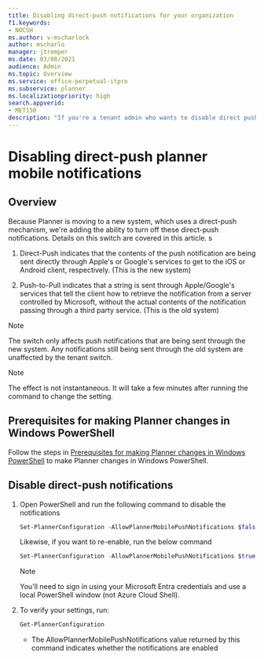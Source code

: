```yaml
---
title: Disabling direct-push notifications for your organization
f1.keywords:
- NOCSH
ms.author: v-mscharlock
author: mscharlo
manager: jtremper
ms.date: 03/08/2021
audience: Admin
ms.topic: Overview
ms.service: office-perpetual-itpro
ms.subservice: planner
ms.localizationpriority: high
search.appverid:
- MET150
description: "If you're a tenant admin who wants to disable direct push mobile notifications in Planner, change this setting via PowerShell"
---
```


# Disabling direct-push planner mobile notifications

## Overview

Because Planner is moving to a new system, which uses a direct-push mechanism, we're adding the ability to turn off these direct-push notifications.  Details on this switch are covered in this article.
s
1. Direct-Push indicates that the contents of the push notification are being sent directly through Apple's or Google's services to get to the iOS or Android client, respectively. (This is the new system)

2. Push-to-Pull indicates that a string is sent through Apple/Google's services that tell the client how to retrieve the notification from a server controlled by Microsoft, without the actual contents of the notification passing through a third party service. (This is the old system)

> [!NOTE]
> The switch only affects push notifications that are being sent through the new system.  Any notifications still being sent through the old system are unaffected by the tenant switch.

> [!NOTE]
> The effect is not instantaneous. It will take a few minutes after running the command to change the setting.

## Prerequisites for making Planner changes in Windows PowerShell

Follow the steps in [Prerequisites for making Planner changes in Windows PowerShell](prerequisites-for-powershell.md) to make Planner changes in Windows PowerShell.

## Disable direct-push notifications

1. Open PowerShell and run the following command to disable the notifications 

   ```PowerShell
   Set-PlannerConfiguration -AllowPlannerMobilePushNotifications $false
   ```
   
   Likewise, if you want to re-enable, run the below command 

   ```PowerShell
   Set-PlannerConfiguration -AllowPlannerMobilePushNotifications $true
   ```

   > [!NOTE]
   > You'll need to sign in using your Microsoft Entra credentials and use a local PowerShell window (not Azure Cloud Shell).

2. To verify your settings, run:

   ```PowerShell
   Get-PlannerConfiguration
   ```
   - The AllowPlannerMobilePushNotifications value returned by this command indicates whether the notifications are enabled
   

